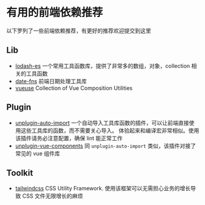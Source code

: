 # 有用的前端依赖推荐
以下罗列了一些前端依赖推荐，有更好的推荐欢迎提交到这里

## Lib
* [lodash-es](https://lodash.com/) 一个常用工具函数库，提供了非常多的数组，对象，collection 相关的工具函数
* [date-fns](https://date-fns.org/) 前端日期处理工具库
* [vueuse](https://vueuse.org/) Collection of Vue Composition Utilities

## Plugin
* [unplugin-auto-import](https://github.com/antfu/unplugin-auto-import)
  一个自动导入工具库函数的插件，可以让前端直接使用这些工具库的函数，而不需要关心导入。
  体验起来和编译宏非常相似。使用该插件请务必注意配置，确保 lint 能正常工作
* [unplugin-vue-components](https://github.com/antfu/unplugin-vue-components) 同 `unplugin-auto-import` 类似，该插件对接了常见的 vue 组件库

## Toolkit
* [tailwindcss](https://tailwindcss.com/) CSS Utility Framework. 使用该框架可以无需担心业务的增长导致 CSS 文件无限增长的麻烦
